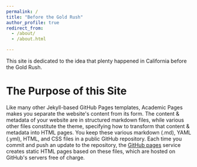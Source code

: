 ```yaml
---
permalink: /
title: "Before the Gold Rush"
author_profile: true
redirect_from: 
  - /about/
  - /about.html

---
```


This site is dedicated to the idea that plenty happened in California before the Gold Rush.

The Purpose of this Site
======
Like many other Jekyll-based GitHub Pages templates, Academic Pages makes you separate the website's content from its form. The content & metadata of your website are in structured markdown files, while various other files constitute the theme, specifying how to transform that content & metadata into HTML pages. You keep these various markdown (.md), YAML (.yml), HTML, and CSS files in a public GitHub repository. Each time you commit and push an update to the repository, the [GitHub pages](https://pages.github.com/) service creates static HTML pages based on these files, which are hosted on GitHub's servers free of charge.

 
